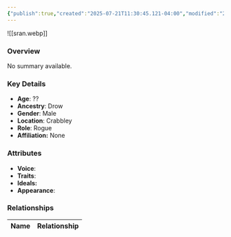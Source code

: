 ```yaml
---
{"publish":true,"created":"2025-07-21T11:30:45.121-04:00","modified":"2025-07-25T11:37:31.102-04:00","published":"2025-07-25T11:37:31.102-04:00","cssclasses":"","Age":"??","Ancestry":"Drow","Gender":"Male","Location":["Crabbley"],"Role":["Rogue"],"Affiliation":["None"],"Appearances":["[[-The High Rollers Campaign-]]"]}
---
```



![[sran.webp]]

### Overview
No summary available.

### Key Details
- **Age**: ??
- **Ancestry**: Drow
- **Gender**: Male
- **Location**: Crabbley
- **Role**: Rogue
- **Affiliation:** None

### Attributes
- **Voice**: 
- **Traits**: 
- **Ideals:** 
- **Appearance**:

### Relationships

| Name  | Relationship |
| ----- | ------------ |
